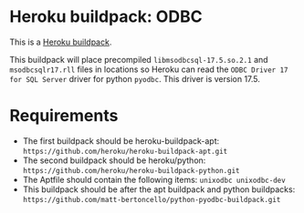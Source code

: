 # Heroku buildpack: ODBC

This is a [Heroku buildpack](http://devcenter.heroku.com/articles/buildpacks).

This buildpack will place precompiled `libmsodbcsql-17.5.so.2.1` and `msodbcsqlr17.rll` files in locations so Heroku can read the `ODBC Driver 17 for SQL Server` driver for python `pyodbc`. This driver is version 17.5.

# Requirements

- The first buildpack should be heroku-buildpack-apt:
  `https://github.com/heroku/heroku-buildpack-apt.git`
- The second buildpack should be heroku/python:
  `https://github.com/heroku/heroku-buildpack-python.git`
- The Aptfile should contain the following items:
  `unixodbc unixodbc-dev`
- This buildpack should be after the apt buildpack and python buildpacks:
  `https://github.com/matt-bertoncello/python-pyodbc-buildpack.git`
